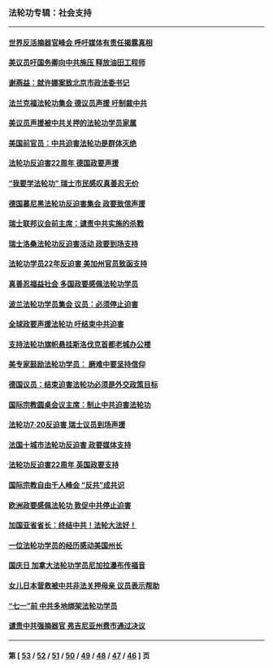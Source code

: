 ### 法轮功专辑：社会支持
---
#### [世界反活摘器官峰会 呼吁媒体有责任揭露真相](../../pages/nf4386/n13264475.md?10210430) 
#### [美议员吁国务卿向中共施压 释放油田工程师](../../pages/nf4386/n13233845.md?10210430) 
#### [谢燕益：就许娜案致北京市政法委书记](../../pages/nf4386/n13182701.md?10210430) 
#### [法兰克福法轮功集会 德议员声援 吁制裁中共](../../pages/nf4386/n13175975.md?10210430) 
#### [美议员声援被中共关押的法轮功学员家属](../../pages/nf4386/n13158310.md?10210430) 
#### [美国前官员：中共迫害法轮功是群体灭绝](../../pages/nf4386/n13157750.md?10210430) 
#### [法轮功反迫害22周年 德国政要声援](../../pages/nf4386/n13143632.md?10210430) 
#### [“我要学法轮功” 瑞士市民感叹真善忍无价](../../pages/nf4386/n13129633.md?10210430) 
#### [德国慕尼黑法轮功反迫害集会 政要致信声援](../../pages/nf4386/n13129148.md?10210430) 
#### [瑞士联邦议会前主席：谴责中共实施的杀戮](../../pages/nf4386/n13127336.md?10210430) 
#### [瑞士洛桑法轮功反迫害活动 政要到场支持](../../pages/nf4386/n13119398.md?10210430) 
#### [法轮功学员22年反迫害 美加州官员致函支持](../../pages/nf4386/n13118879.md?10210430) 
#### [真善忍福益社会 多国政要感佩法轮功学员](../../pages/nf4386/n13116951.md?10210430) 
#### [波兰法轮功学员集会 议员：必须停止迫害](../../pages/nf4386/n13116685.md?10210430) 
#### [全球政要声援法轮功 吁结束中共迫害](../../pages/nf4386/n13114441.md?10210430) 
#### [支持法轮功旗帜悬挂斯洛伐克首都老城办公楼](../../pages/nf4386/n13112261.md?10210430) 
#### [美专家鼓励法轮功学员： 磨难中要坚持信仰](../../pages/nf4386/n13108359.md?10210430) 
#### [德国议员：结束迫害法轮功必须是外交政策目标](../../pages/nf4386/n13109600.md?10210430) 
#### [国际宗教圆桌会议主席：制止中共迫害法轮功](../../pages/nf4386/n13108177.md?10210430) 
#### [法轮功7·20反迫害 瑞士议员到场声援](../../pages/nf4386/n13107072.md?10210430) 
#### [法国十城市法轮功反迫害 政要媒体支持](../../pages/nf4386/n13104833.md?10210430) 
#### [法轮功反迫害22周年 英国政要支持](../../pages/nf4386/n13091349.md?10210430) 
#### [国际宗教自由千人峰会 “反共”成共识](../../pages/nf4386/n13091403.md?10210430) 
#### [欧洲政要感佩法轮功 敦促中共停止迫害](../../pages/nf4386/n13090743.md?10210430) 
#### [加国亚省省长：终结中共！法轮大法好！](../../pages/nf4386/n13084394.md?10210430) 
#### [一位法轮功学员的经历感动美国州长](../../pages/nf4386/n13078953.md?10210430) 
#### [国庆日 加拿大法轮功学员尼加拉瀑布传福音](../../pages/nf4386/n13064493.md?10210430) 
#### [女儿日本营救被中共非法关押母亲 议员表示帮助](../../pages/nf4386/n13053042.md?10210430) 
#### [“七一”前 中共多地绑架法轮功学员](../../pages/nf4386/n13045655.md?10210430) 
#### [谴责中共强摘器官 弗吉尼亚州费市通过决议](../../pages/nf4386/n13040108.md?10210430) 

---
#### 第 [ [53](./53.md?10210430) / [52](./52.md?10210430) / [51](./51.md?10210430) / [50](./50.md?10210430) / [49](./49.md?10210430) / [48](./48.md?10210430) / [47](./47.md?10210430) / [46](./46.md?10210430) ] 页
